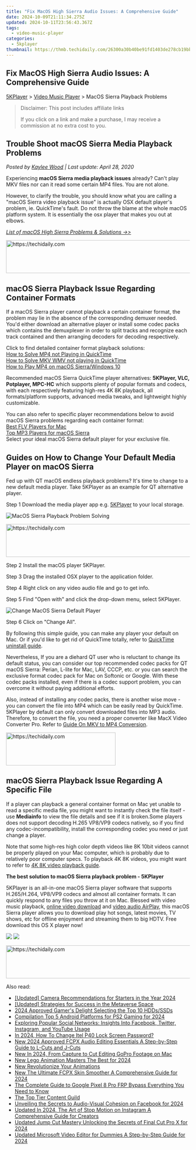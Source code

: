 ```yaml
---
title: "Fix MacOS High Sierra Audio Issues: A Comprehensive Guide"
date: 2024-10-09T21:11:34.275Z
updated: 2024-10-11T23:56:43.367Z
tags:
  - video-music-player
categories:
  - 5kplayer
thumbnail: https://thmb.techidaily.com/26300a30b40be91fd1403de278cb19bb64bc0cc7c24d1ddb32b678a579f7aa1d.jpg
---
```


## Fix MacOS High Sierra Audio Issues: A Comprehensive Guide

[5KPlayer](https://tools.techidaily.com/5kplayer/products/) \> [Video Music Player](https://tools.techidaily.com/5kplayer/video-music-player/) \> MacOS Sierra Playback Problems

>  Disclaimer: This post includes affiliate links
>
>  If you click on a link and make a purchase, I may receive a commission at no extra cost to you.
>

## Trouble Shoot macOS Sierra Media Playback Problems

 _Posted by [Kaylee Wood](https://www.quora.com/profile/Amanda-Hu-21) | Last update: April 28, 2020_

Experiencing **macOS Sierra media playback issues** already? Can't play MKV files nor can it read some certain MP4 files. You are not alone.

However, to clarify the trouble, you should know what you are calling a "macOS Sierra video playback issue" is actually OSX default player's problem, ie. QuickTime's fault. Do not throw the blame at the whole macOS platform system. It is essentially the osx player that makes you out at elbows.

_[List of macOS High Sierra Problems & Solutions ->>](https://tools.techidaily.com/5kplayer/video-music-player/)_

<!-- affiliate ads begin -->
<a href="https://appsumo.8odi.net/c/5597632/2100529/7443" target="_top" id="2100529">
  <img src="//a.impactradius-go.com/display-ad/7443-2100529" border="0" alt="https://techidaily.com" width="728" height="90"/>
</a>
<img height="0" width="0" src="https://appsumo.8odi.net/i/5597632/2100529/7443" style="position:absolute;visibility:hidden;" border="0" />
<!-- affiliate ads end -->

## macOS Sierra Playback Issue Regarding Container Formats

If a macOS Sierra player cannot playback a certain container format, the problem may lie in the absence of the corresponding demuxer needed. You'd either download an alternative player or install some codec packs which contains the demuxplexer in order to split tracks and recognize each track contained and then arranging decoders for decoding respectively. 

Click to find detailed container format playback solutions:  
[How to Solve MP4 not Playing in QuickTime](https://tools.techidaily.com/5kplayer/video-music-player/)  
[How to Solve MKV WMV not playing in QuickTime](https://tools.techidaily.com/5kplayer/video-music-player/)  
[How to Play MP4 on macOS Sierra/Windows 10](https://tools.techidaily.com/5kplayer/video-music-player/)

Recommended macOS Sierra QuickTime player alternatives: **5KPlayer, VLC, Potplayer, MPC-HC** which supports plenty of popular formats and codecs, with each respectively featuring high-res 4K 8K playback, all formats/platform supports, advanced media tweaks, and lightweight highly customizable.

You can also refer to specific player recommendations below to avoid macOS Sierra problems regarding each container format:  
[Best FLV Players for Mac](https://tools.techidaily.com/5kplayer/video-music-player/)  
[Top MP3 Players for macOS Sierra](https://tools.techidaily.com/5kplayer/video-music-player/)  
 Select your ideal macOS Sierra default player for your exclusive file.

## Guides on How to Change Your Default Media Player on macOS Sierra

Fed up with QT macOS endless playback problems? It's time to change to a new default media player. Take 5KPlayer as an example for QT alternative player.

Step 1 Download the media player app e.g. [5KPlayer](https://tools.techidaily.com/5kplayer/products/) to your local storage.

![MacOS Sierra Playback Problem Solving](https://www.5kplayer.com/video-music-player/img/macos-sierra-playback-pro-1.jpg) 

<!-- affiliate ads begin -->
<a href="https://laganoo.pxf.io/c/5597632/1484944/16446" target="_top" id="1484944">
  <img src="//a.impactradius-go.com/display-ad/16446-1484944" border="0" alt="https://techidaily.com" width="728" height="90"/>
</a>
<img height="0" width="0" src="https://laganoo.pxf.io/i/5597632/1484944/16446" style="position:absolute;visibility:hidden;" border="0" />
<!-- affiliate ads end -->

Step 2 Install the macOS player 5KPlayer. 

Step 3 Drag the installed OSX player to the application folder. 

Step 4 Right click on any video audio file and go to get info. 

Step 5 Find "Open with" and click the drop-down menu, select 5KPlayer. 

![Change MacOS Sierra Default Player](https://www.5kplayer.com/video-music-player/img/macos-sierra-playback-pro-2.jpg) 

Step 6 Click on "Change All". 

By following this simple guide, you can make any player your default on Mac. Or if you'd like to get rid of QuickTime totally, refer to [QuickTime uninstall guide](https://tools.techidaily.com/5kplayer/video-music-player/).

Nevertheless, If you are a diehard QT user who is reluctant to change its default status, you can consider our top recommended codec packs for QT macOS Sierra: Perian, L-lite for Mac, LAV, CCCP, etc. or you can search the exclusive format codec pack for Mac on Softonic or Google. With these codec packs installed, even if there is a codec support problem, you can overcome it without paying additional efforts.

Also, instead of installing any codec packs, there is another wise move - you can convert the file into MP4 which can be easily read by QuickTime. 5KPlayer by default can only convert downloaded files into MP3 audio. Therefore, to convert the file, you need a proper converter like MacX Video Converter Pro. Refer to [Guide On MKV to MP4 Conversion](https://tools.techidaily.com/5kplayer/youtube-download/).

<!-- affiliate ads begin -->
<a href="https://aligracehair.sjv.io/c/5597632/1918714/19272" target="_top" id="1918714">
  <img src="//a.impactradius-go.com/display-ad/19272-1918714" border="0" alt="https://techidaily.com" width="300" height="90"/>
</a>
<img height="0" width="0" src="https://aligracehair.sjv.io/i/5597632/1918714/19272" style="position:absolute;visibility:hidden;" border="0" />
<!-- affiliate ads end -->

## macOS Sierra Playback Issue Regarding A Specific File

If a player can playback a general container format on Mac yet unable to read a specific media file, you might want to instantly check the file itself - use **Mediainfo** to view the file details and see if it is broken.Some players does not support decoding H.265 VP8/VP9 codecs natively, so if you find any codec-incompatibility, install the corresponding codec you need or just change a player. 

Note that some high-res high color depth videos like 8K 10bit videos cannot be properly played on your Mac computer, which is probably due to relatively poor computer specs. To playback 4K 8K videos, you might want to refer to [4K 8K video playback guide](https://tools.techidaily.com/5kplayer/video-music-player/).

**The best solution to macOS Sierra playback problem - 5KPlayer**

5KPlayer is an all-in-one macOS Sierra player software that supports H.265/H.264, VP8/VP9 codecs and almost all container formats. It can quickly respond to any files you throw at it on Mac. Blessed with video music playback, [online video download](https://tools.techidaily.com/5kplayer/youtube-download/) and [video audio AirPlay](https://tools.techidaily.com/5kplayer/airplay/), this macOS Sierra player allows you to download play hot songs, latest movies, TV shows, etc for offline enjoyment and streaming them to big HDTV. Free download this OS X player now!

[![](https://www.5kplayer.com/video-music-player/../button/freedownwhitewin.png)](https://tools.techidaily.com/5kplayer/products/) [![](https://www.5kplayer.com/video-music-player/../button/freedownbackmac.png)](https://tools.techidaily.com/5kplayer/products/)

<!-- affiliate ads begin -->
<a href="https://unicoeye.pxf.io/c/5597632/2134248/18498" target="_top" id="2134248">
  <img src="//a.impactradius-go.com/display-ad/18498-2134248" border="0" alt="https://techidaily.com" width="728" height="90"/>
</a>
<img height="0" width="0" src="https://unicoeye.pxf.io/i/5597632/2134248/18498" style="position:absolute;visibility:hidden;" border="0" />
<!-- affiliate ads end -->

<ins class="adsbygoogle"
     style="display:block"
     data-ad-format="autorelaxed"
     data-ad-client="ca-pub-7571918770474297"
     data-ad-slot="1223367746"></ins>

<ins class="adsbygoogle"
     style="display:block"
     data-ad-client="ca-pub-7571918770474297"
     data-ad-slot="8358498916"
     data-ad-format="auto"
     data-full-width-responsive="true"></ins>

<span class="atpl-alsoreadstyle">Also read:</span>
<div><ul>
<li><a href="https://extra-information.techidaily.com/updated-camera-recommendations-for-starters-in-the-year-2024/"><u>[Updated] Camera Recommendations for Starters in the Year 2024</u></a></li>
<li><a href="https://some-guidance.techidaily.com/updated-strategies-for-success-in-the-metaverse-space/"><u>[Updated] Strategies for Success in the Metaverse Space</u></a></li>
<li><a href="https://on-screen-recording.techidaily.com/2024-approved-gamers-delight-selecting-the-top-10-hddsssds/"><u>2024 Approved Gamer's Delight Selecting the Top 10 HDDs/SSDs</u></a></li>
<li><a href="https://on-screen-recording.techidaily.com/compilation-top-5-android-platforms-for-ps2-gaming-for-2024/"><u>Compilation Top 5 Android Platforms for PS2 Gaming for 2024</u></a></li>
<li><a href="https://win-forum.techidaily.com/exploring-popular-social-networks-insights-into-facebook-twitter-instagram-and-youtube-usage/"><u>Exploring Popular Social Networks: Insights Into Facebook, Twitter, Instagram, and YouTube Usage</u></a></li>
<li><a href="https://unlock-android.techidaily.com/in-2024-how-to-change-itel-p40-lock-screen-password-by-drfone-android/"><u>In 2024, How To Change Itel P40 Lock Screen Password?</u></a></li>
<li><a href="https://video-ai-editor.techidaily.com/new-2024-approved-fcpx-audio-editing-essentials-a-step-by-step-guide-to-l-cuts-and-j-cuts/"><u>New 2024 Approved FCPX Audio Editing Essentials A Step-by-Step Guide to L-Cuts and J-Cuts</u></a></li>
<li><a href="https://video-ai-editor.techidaily.com/new-in-2024-from-capture-to-cut-editing-gopro-footage-on-mac/"><u>New In 2024, From Capture to Cut Editing GoPro Footage on Mac</u></a></li>
<li><a href="https://video-ai-editor.techidaily.com/new-lego-animation-masters-the-best-for-2024/"><u>New Lego Animation Masters The Best for 2024</u></a></li>
<li><a href="https://video-ai-editor.techidaily.com/new-revolutionize-your-animations/"><u>New Revolutionize Your Animations</u></a></li>
<li><a href="https://video-ai-editor.techidaily.com/new-the-ultimate-fcpx-skin-smoother-a-comprehensive-guide-for-2024/"><u>New The Ultimate FCPX Skin Smoother A Comprehensive Guide for 2024</u></a></li>
<li><a href="https://bypass-frp.techidaily.com/the-complete-guide-to-google-pixel-8-pro-frp-bypass-everything-you-need-to-know-by-drfone-android/"><u>The Complete Guide to Google Pixel 8 Pro FRP Bypass Everything You Need to Know</u></a></li>
<li><a href="https://youtube-lab.techidaily.com/op-tier-content-guild/"><u>The Top Tier Content Guild</u></a></li>
<li><a href="https://facebook-clips.techidaily.com/unveiling-the-secrets-to-audio-visual-cohesion-on-facebook-for-2024/"><u>Unveiling the Secrets to Audio-Visual Cohesion on Facebook for 2024</u></a></li>
<li><a href="https://video-ai-editor.techidaily.com/updated-in-2024-the-art-of-stop-motion-on-instagram-a-comprehensive-guide-for-creators/"><u>Updated In 2024, The Art of Stop Motion on Instagram A Comprehensive Guide for Creators</u></a></li>
<li><a href="https://video-ai-editor.techidaily.com/updated-jump-cut-mastery-unlocking-the-secrets-of-final-cut-pro-x-for-2024/"><u>Updated Jump Cut Mastery Unlocking the Secrets of Final Cut Pro X for 2024</u></a></li>
<li><a href="https://video-ai-editor.techidaily.com/updated-microsoft-video-editor-for-dummies-a-step-by-step-guide-for-2024/"><u>Updated Microsoft Video Editor for Dummies A Step-by-Step Guide for 2024</u></a></li>
</ul></div>

